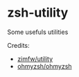 # zsh-utility
Some usefuls utilities

Credits:
- [zimfw/utility](https://github.com/zimfw/utility)
- [ohmyzsh/ohmyzsh](https://github.com/ohmyzsh/ohmyzsh)
